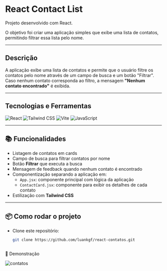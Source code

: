 #  React Contact List

Projeto desenvolvido com React.

O objetivo foi criar uma aplicação simples que exibe uma lista de contatos, permitindo filtrar essa lista pelo nome.

---

##  Descrição

A aplicação exibe uma lista de contatos e permite que o usuário filtre os contatos pelo nome através de um campo de busca e um botão "Filtrar".  
Caso nenhum contato corresponda ao filtro, a mensagem **"Nenhum contato encontrado"** é exibida.

---

##  Tecnologias e Ferramentas

![React](https://img.shields.io/badge/React-20232A?style=for-the-badge&logo=react&logoColor=61DAFB)
![Tailwind CSS](https://img.shields.io/badge/Tailwind_CSS-38B2AC?style=for-the-badge&logo=tailwind-css&logoColor=white)
![Vite](https://img.shields.io/badge/Vite-646CFF?style=for-the-badge&logo=vite&logoColor=FFD62E)
![JavaScript](https://img.shields.io/badge/JavaScript-F7DF1E?style=for-the-badge&logo=javascript&logoColor=black)

---

## 📚 Funcionalidades

- Listagem de contatos em cards
- Campo de busca para filtrar contatos por nome
- Botão **Filtrar** que executa a busca
- Mensagem de feedback quando nenhum contato é encontrado
- Componentização separando a aplicação em:
  - `App.jsx`: componente principal com lógica da aplicação
  - `ContactCard.jsx`: componente para exibir os detalhes de cada contato
- Estilização com **Tailwind CSS**

---

## 📦 Como rodar o projeto

- Clone este repositório:
   ```bash
   git clone https://github.com/luankgf/react-contatos.git


  
📸 Demonstração


![contatos](https://github.com/user-attachments/assets/b365a2db-76ae-4c21-b462-98e944700f97)


   
